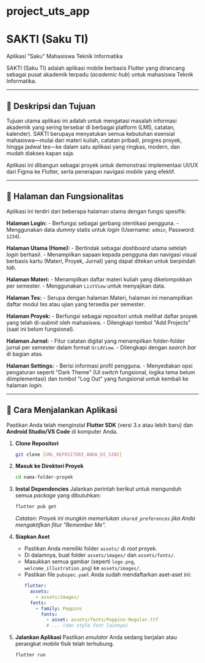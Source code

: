 # project_uts_app

# SAKTI (Saku TI)
Aplikasi "Saku" Mahasiswa Teknik Informatika

SAKTI (Saku TI) adalah aplikasi mobile berbasis Flutter yang dirancang sebagai pusat akademik terpadu (*academic hub*) untuk mahasiswa Teknik Informatika.

---

## 📝 Deskripsi dan Tujuan

Tujuan utama aplikasi ini adalah untuk mengatasi masalah informasi akademik yang sering tersebar di berbagai platform (LMS, catatan, kalender). SAKTI berupaya menyatukan semua kebutuhan esensial mahasiswa—mulai dari materi kuliah, catatan pribadi, progres proyek, hingga jadwal tes—ke dalam satu aplikasi yang ringkas, modern, dan mudah diakses kapan saja.

Aplikasi ini dibangun sebagai proyek untuk demonstrasi implementasi UI/UX dari Figma ke Flutter, serta penerapan navigasi *mobile* yang efektif.

---

## 📱 Halaman dan Fungsionalitas

Aplikasi ini terdiri dari beberapa halaman utama dengan fungsi spesifik:

**Halaman Login:**
    - Berfungsi sebagai gerbang otentikasi pengguna.
    - Menggunakan data *dummy* statis untuk *login* (Username: `admin`, Password: `1234`).

**Halaman Utama (Home):**
    - Bertindak sebagai *dashboard* utama setelah *login* berhasil.
    - Menampilkan sapaan kepada pengguna dan navigasi visual berbasis kartu (Materi, Proyek, Jurnal) yang dapat ditekan untuk berpindah *tab*.

**Halaman Materi:**
    - Menampilkan daftar materi kuliah yang dikelompokkan per semester.
    - Menggunakan `ListView` untuk menyajikan data.

**Halaman Tes:**
    - Serupa dengan halaman Materi, halaman ini menampilkan daftar modul tes atau ujian yang tersedia per semester.

**Halaman Proyek:**
    - Berfungsi sebagai repositori untuk melihat daftar proyek yang telah di-*submit* oleh mahasiswa.
    - Dilengkapi tombol "Add Projects" (saat ini belum fungsional).

**Halaman Jurnal:**
    - Fitur catatan digital yang menampilkan folder-folder jurnal per semester dalam format `GridView`.
    - Dilengkapi dengan *search bar* di bagian atas.

**Halaman Settings:**
    - Berisi informasi profil pengguna.
    - Menyediakan opsi pengaturan seperti "Dark Theme" (UI *switch* fungsional, logika tema belum diimplementasi) dan tombol "Log Out" yang fungsional untuk kembali ke halaman *login*.

---

## 🚀 Cara Menjalankan Aplikasi

Pastikan Anda telah menginstal **Flutter SDK** (versi 3.x atau lebih baru) dan **Android Studio/VS Code** di komputer Anda.

1. **Clone Repositori**
    ```bash
    git clone [URL_REPOSITORI_ANDA_DI_SINI]
    ```

2. **Masuk ke Direktori Proyek**
    ```bash
    cd nama-folder-proyek
    ```

3. **Instal Dependencies**
    Jalankan perintah berikut untuk mengunduh semua *package* yang dibutuhkan:
    ```bash
    flutter pub get
    ```
    *Catatan: Proyek ini mungkin memerlukan `shared_preferences` jika Anda mengaktifkan fitur "Remember Me".*

4. **Siapkan Aset**
    * Pastikan Anda memiliki folder `assets/` di *root* proyek.
    * Di dalamnya, buat folder `assets/images/` dan `assets/fonts/`.
    * Masukkan semua gambar (seperti `logo.png`, `welcome_illustration.png`) ke `assets/images/`.
    * Pastikan file `pubspec.yaml` Anda sudah mendaftarkan aset-aset ini:
        ```yaml
        flutter:
          assets:
            - assets/images/
          fonts:
            - family: Poppins
              fonts:
                - asset: assets/fonts/Poppins-Regular.ttf
                # ... (dan style font lainnya)
        ```

5.  **Jalankan Aplikasi**
    Pastikan *emulator* Anda sedang berjalan atau perangkat *mobile* fisik telah terhubung.
    ```bash
    flutter run
    ```